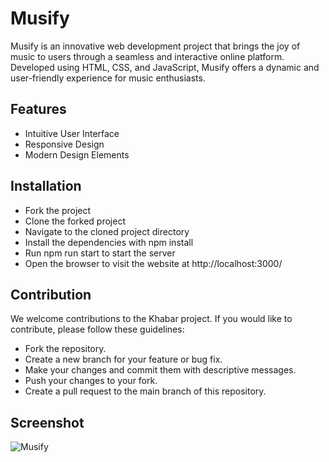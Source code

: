 
# Musify

Musify is an innovative web development project that brings the joy of music to users through a seamless and interactive online platform. Developed using HTML, CSS, and JavaScript, Musify offers a dynamic and user-friendly experience for music enthusiasts.

## Features

- Intuitive User Interface
- Responsive Design
- Modern Design Elements


## Installation

- Fork the project
- Clone the forked project
- Navigate to the cloned project directory
- Install the dependencies with npm install
- Run npm run start to start the server
- Open the browser to visit the website at http://localhost:3000/
    
## Contribution

We welcome contributions to the Khabar project. If you would like to contribute, please follow these guidelines:

- Fork the repository.
- Create a new branch for your feature or bug fix.
- Make your changes and commit them with descriptive messages.
- Push your changes to your fork.
- Create a pull request to the main branch of this repository.


## Screenshot
![Musify](MusifyScreenshot.JPG)


